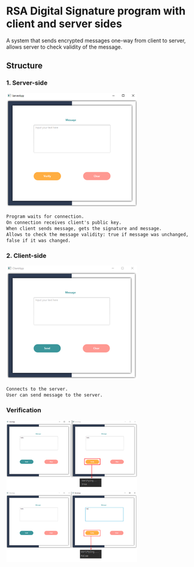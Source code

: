 # RSA Digital Signature program with client and server sides

A system that sends encrypted messages one-way from client to server, allows server to check validity of the message.


## Structure
### 1. Server-side    
<img src="/img/server.png" alt="server-side view" width="350"/>

    Program waits for connection.
    On connection receives client's public key.
    When client sends message, gets the signature and message.
    Allows to check the message validity: true if message was unchanged, false if it was changed.
    
### 2. Client-side
<img src="/img/client.png" alt="client-side view" width="350"/>
    
    Connects to the server.
    User can send message to the server.
    
### Verification

<img src="/img/verification.png" alt="unchanged message" width="350"/>
<img src="/img/verification_f.png" alt="changed message" width="350"/>
